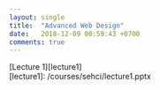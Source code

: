 ```yaml
---
layout: single
title:  "Advanced Web Design"
date:   2018-12-09 00:59:43 +0700
comments: true
---
```


[Lecture 1][lecture1]  
[lecture1]: /courses/sehci/lecture1.pptx
